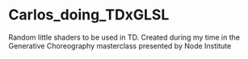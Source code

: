 # Carlos_doing_TDxGLSL

Random little shaders to be used in TD.
Created during my time in the Generative Choreography masterclass presented by Node Institute
